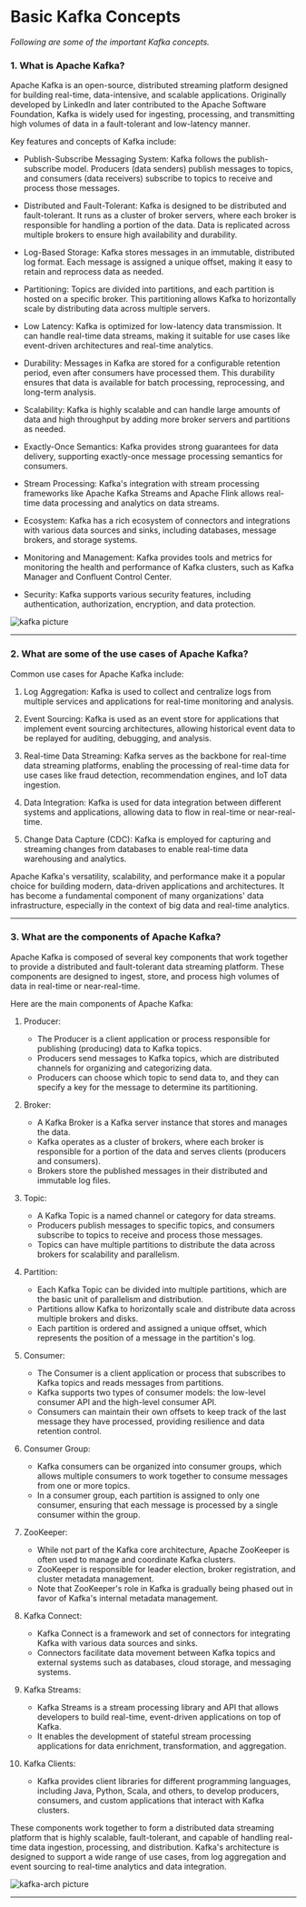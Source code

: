 # Basic Kafka Concepts
                
*Following are some of the important Kafka concepts.*
     
### 1. What is Apache Kafka?

Apache Kafka is an open-source, distributed streaming platform designed for building real-time, data-intensive, and scalable applications. Originally developed by LinkedIn and later contributed to the Apache Software Foundation, Kafka is widely used for ingesting, processing, and transmitting high volumes of data in a fault-tolerant and low-latency manner.

Key features and concepts of Kafka include:

* Publish-Subscribe Messaging System: Kafka follows the publish-subscribe model. Producers (data senders) publish messages to topics, and consumers (data receivers) subscribe to topics to receive and process those messages.

* Distributed and Fault-Tolerant: Kafka is designed to be distributed and fault-tolerant. It runs as a cluster of broker servers, where each broker is responsible for handling a portion of the data. Data is replicated across multiple brokers to ensure high availability and durability.

* Log-Based Storage: Kafka stores messages in an immutable, distributed log format. Each message is assigned a unique offset, making it easy to retain and reprocess data as needed.

* Partitioning: Topics are divided into partitions, and each partition is hosted on a specific broker. This partitioning allows Kafka to horizontally scale by distributing data across multiple servers.

* Low Latency: Kafka is optimized for low-latency data transmission. It can handle real-time data streams, making it suitable for use cases like event-driven architectures and real-time analytics.

* Durability: Messages in Kafka are stored for a configurable retention period, even after consumers have processed them. This durability ensures that data is available for batch processing, reprocessing, and long-term analysis.

* Scalability: Kafka is highly scalable and can handle large amounts of data and high throughput by adding more broker servers and partitions as needed.

* Exactly-Once Semantics: Kafka provides strong guarantees for data delivery, supporting exactly-once message processing semantics for consumers.

* Stream Processing: Kafka's integration with stream processing frameworks like Apache Kafka Streams and Apache Flink allows real-time data processing and analytics on data streams.

* Ecosystem: Kafka has a rich ecosystem of connectors and integrations with various data sources and sinks, including databases, message brokers, and storage systems.

* Monitoring and Management: Kafka provides tools and metrics for monitoring the health and performance of Kafka clusters, such as Kafka Manager and Confluent Control Center.

* Security: Kafka supports various security features, including authentication, authorization, encryption, and data protection.


![kafka picture](./assets/kafka.png)

----------------------------------------------


### 2. What are some of the use cases of Apache Kafka?

Common use cases for Apache Kafka include:

1. Log Aggregation: Kafka is used to collect and centralize logs from multiple services and applications for real-time monitoring and analysis.

2. Event Sourcing: Kafka is used as an event store for applications that implement event sourcing architectures, allowing historical event data to be replayed for auditing, debugging, and analysis.

3. Real-time Data Streaming: Kafka serves as the backbone for real-time data streaming platforms, enabling the processing of real-time data for use cases like fraud detection, recommendation engines, and IoT data ingestion.

4. Data Integration: Kafka is used for data integration between different systems and applications, allowing data to flow in real-time or near-real-time.

5. Change Data Capture (CDC): Kafka is employed for capturing and streaming changes from databases to enable real-time data warehousing and analytics.

Apache Kafka's versatility, scalability, and performance make it a popular choice for building modern, data-driven applications and architectures. It has become a fundamental component of many organizations' data infrastructure, especially in the context of big data and real-time analytics.

----------------------------------------------

### 3. What are the components of Apache Kafka?

Apache Kafka is composed of several key components that work together to provide a distributed and fault-tolerant data streaming platform. These components are designed to ingest, store, and process high volumes of data in real-time or near-real-time. 

Here are the main components of Apache Kafka:

1. Producer:

    * The Producer is a client application or process responsible for publishing (producing) data to Kafka topics.
    * Producers send messages to Kafka topics, which are distributed channels for organizing and categorizing data.
    * Producers can choose which topic to send data to, and they can specify a key for the message to determine its partitioning.


2. Broker:

    * A Kafka Broker is a Kafka server instance that stores and manages the data.
    * Kafka operates as a cluster of brokers, where each broker is responsible for a portion of the data and serves clients (producers and consumers).
    * Brokers store the published messages in their distributed and immutable log files.

3. Topic:

    * A Kafka Topic is a named channel or category for data streams.
    * Producers publish messages to specific topics, and consumers subscribe to topics to receive and process those messages.
    * Topics can have multiple partitions to distribute the data across brokers for scalability and parallelism.

4. Partition:

    * Each Kafka Topic can be divided into multiple partitions, which are the basic unit of parallelism and distribution.
    * Partitions allow Kafka to horizontally scale and distribute data across multiple brokers and disks.
    * Each partition is ordered and assigned a unique offset, which represents the position of a message in the partition's log.

5. Consumer:

    * The Consumer is a client application or process that subscribes to Kafka topics and reads messages from partitions.
    * Kafka supports two types of consumer models: the low-level consumer API and the high-level consumer API.
    * Consumers can maintain their own offsets to keep track of the last message they have processed, providing resilience and data retention control.

6. Consumer Group:

    * Kafka consumers can be organized into consumer groups, which allows multiple consumers to work together to consume messages from one or more topics.
    * In a consumer group, each partition is assigned to only one consumer, ensuring that each message is processed by a single consumer within the group.

7. ZooKeeper:

    * While not part of the Kafka core architecture, Apache ZooKeeper is often used to manage and coordinate Kafka clusters.
    * ZooKeeper is responsible for leader election, broker registration, and cluster metadata management.
    * Note that ZooKeeper's role in Kafka is gradually being phased out in favor of Kafka's internal metadata management.

8. Kafka Connect:

    * Kafka Connect is a framework and set of connectors for integrating Kafka with various data sources and sinks.
    * Connectors facilitate data movement between Kafka topics and external systems such as databases, cloud storage, and messaging systems.

9. Kafka Streams:

    * Kafka Streams is a stream processing library and API that allows developers to build real-time, event-driven applications on top of Kafka.
    * It enables the development of stateful stream processing applications for data enrichment, transformation, and aggregation.

10. Kafka Clients:

    * Kafka provides client libraries for different programming languages, including Java, Python, Scala, and others, to develop producers, consumers, and custom applications that interact with Kafka clusters.

These components work together to form a distributed data streaming platform that is highly scalable, fault-tolerant, and capable of handling real-time data ingestion, processing, and distribution. Kafka's architecture is designed to support a wide range of use cases, from log aggregation and event sourcing to real-time analytics and data integration.

![kafka-arch picture](./assets/kafka-arch.png)

----------------------------------------------
